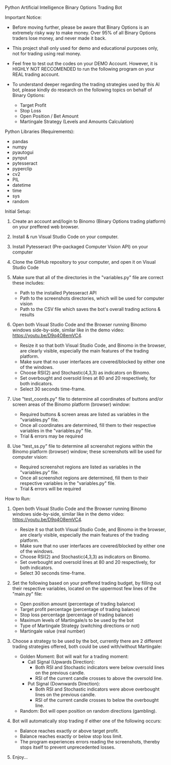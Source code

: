 Python Artificial Intelligence Binary Options Trading Bot


Important Notice: 

- Before moving further, please be aware that Binary Options is an extremely
  risky way to make money. Over 95% of all Binary Options traders lose money, 
  and never made it back.

- This project shall only used for demo and educational purposes only, not
  for trading using real money.

- Feel free to test out the codes on your DEMO Account. However, it is HIGHLY 
  NOT RECCOMENDED to run the following program on your REAL trading account.

- To understand deeper regarding the trading strategies used by this AI bot, 
  please kindly do research on the following topics on behalf of Binary Options:
  - Target Profit
  - Stop Loss
  - Open Position / Bet Amount
  - Martingale Strategy (Levels and Amounts Calculation)


Python Libraries (Requirements):

- pandas
- numpy
- pyautogui
- pynput
- pytesseract
- pyperclip
- cv2
- PIL
- datetime
- time
- sys
- random


Initial Setup:

1. Create an account and/login to Binomo (Binary Options trading platform) on 
   your preffered web browser.

2. Install & run Visual Studio Code on your computer.

3. Install Pytesseract (Pre-packaged Computer Vision API) on your computer

4. Clone the GitHub repository to your computer, and open it on Visual Studio 
   Code

5. Make sure that all of the directories in the "variables.py" file are correct 
   these includes:
   - Path to the installed Pytesseract API
   - Path to the screenshots directories, which will be used for computer vision
   - Path to the CSV file which saves the bot's overall trading actions & results

6. Open both Visual Studio Code and the Browser running Binomo windows 
   side-by-side, similar like in the demo video: https://youtu.be/D9q4O8emVC4. 
   - Resize it so that both Visual Studio Code, and Binomo in the browser, are
     clearly visible, especially the main features of the trading platform.
   - Make sure that no user interfaces are covered/blocked by either one of the 
     windows.
   - Choose RSI(2) and Stochastic(4,3,3) as indicators on Binomo.
   - Set overbought and oversold lines at 80 and 20 respectively, for both
     indicators.
   - Select 30 seconds time-frame.

7. Use "test_coords.py" file to determine all coordinates of buttons and/or screen
   areas of the Binomo platform (browser) window:
   - Required buttons & screen areas are listed as variables in the "variables.py" 
     file. 
   - Once all coordinates are determined, fill them to their respective variables
     in the "variables.py" file.
   - Trial & errors may be required

8. Use "test_ss.py" file to determine all screenshot regions within the Binomo 
   platform (browser) window; these screenshots will be used for computer vision:
   - Required screenshot regions are listed as variables in the "variables.py" 
     file. 
   - Once all screenshot regions are determined, fill them to their respective 
     variables in the "variables.py" file.
   - Trial & errors will be required


How to Run:

1. Open both Visual Studio Code and the Browser running Binomo windows 
   side-by-side, similar like in the demo video: https://youtu.be/D9q4O8emVC4. 
   - Resize it so that both Visual Studio Code, and Binomo in the browser, are
     clearly visible, especially the main features of the trading platform.
   - Make sure that no user interfaces are covered/blocked by either one of the 
     windows.
   - Choose RSI(2) and Stochastic(4,3,3) as indicators on Binomo.
   - Set overbought and oversold lines at 80 and 20 respectively, for both
     indicators.
   - Select 30 seconds time-frame.

2. Set the following based on your preffered trading budget, by filling out their 
   respective variables, located on the uppermost few lines of the "main.py" file:
   - Open position amount (percentage of trading balance)
   - Target profit percentage (percentage of trading balance)
   - Stop loss percentage (percentage of trading balance)
   - Maximum levels of Martingale/s to be used by the bot
   - Type of Martingale Strategy (switching directions or not)
   - Martingale value (real number)

3. Choose a strategy to be used by the bot, currently there are 2 different trading 
   strategies offered, both could be used with/without Martingale:
   - Golden Moment: Bot will wait for a trading moment:
     - Call Signal (Upwards Direction): 
       - Both RSI and Stochastic indicators were below oversold lines on the 
         previous candle.
       - RSI of the current candle crosses to above the oversold line.
     - Put Signal (Downwards Direction):
       - Both RSI and Stochastic indicators were above overbought lines on the 
         previous candle.
       - RSI of the current candle crosses to below the overbought line.
   - Random: Bot will open position on random directions (gambling).

4. Bot will automatically stop trading if either one of the following occurs:
   - Balance reaches exactly or above target profit.
   - Balance reaches exactly or below stop loss limit.
   - The program experiences errors reading the screenshots, thereby stops itself
     to prevent unprecedented losses.
   
5. Enjoy...